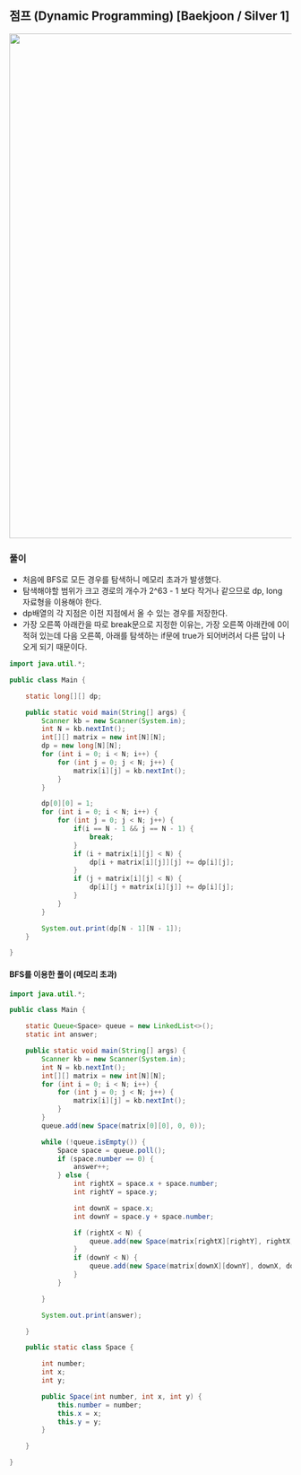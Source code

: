 ## 점프 (Dynamic Programming) [Baekjoon / Silver 1]

<img src="https://user-images.githubusercontent.com/35963403/172299536-334c7648-e38c-4ff0-9756-e3ec08cfb5ca.jpg" width="900">

### 풀이

- 처음에 BFS로 모든 경우를 탐색하니 메모리 초과가 발생했다.
- 탐색해야할 범위가 크고 경로의 개수가 2^63 - 1 보다 작거나 같으므로 dp, long 자료형을 이용해야 한다.
- dp배열의 각 지점은 이전 지점에서 올 수 있는 경우를 저장한다.
- 가장 오른쪽 아래칸을 따로 break문으로 지정한 이유는, 가장 오른쪽 아래칸에 0이 적혀 있는데 다음 오른쪽, 아래를 탐색하는 if문에 true가 되어버려서 다른 답이 나오게 되기 때문이다.

```java
import java.util.*;

public class Main {

    static long[][] dp;

    public static void main(String[] args) {
        Scanner kb = new Scanner(System.in);
        int N = kb.nextInt();
        int[][] matrix = new int[N][N];
        dp = new long[N][N];
        for (int i = 0; i < N; i++) {
            for (int j = 0; j < N; j++) {
                matrix[i][j] = kb.nextInt();
            }
        }

        dp[0][0] = 1;
        for (int i = 0; i < N; i++) {
            for (int j = 0; j < N; j++) {
                if(i == N - 1 && j == N - 1) {
                    break;
                }
                if (i + matrix[i][j] < N) {
                    dp[i + matrix[i][j]][j] += dp[i][j];
                }
                if (j + matrix[i][j] < N) {
                    dp[i][j + matrix[i][j]] += dp[i][j];
                }
            }
        }

        System.out.print(dp[N - 1][N - 1]);
    }

}
```

#### BFS를 이용한 풀이 (메모리 초과)

```java
import java.util.*;

public class Main {

    static Queue<Space> queue = new LinkedList<>();
    static int answer;

    public static void main(String[] args) {
        Scanner kb = new Scanner(System.in);
        int N = kb.nextInt();
        int[][] matrix = new int[N][N];
        for (int i = 0; i < N; i++) {
            for (int j = 0; j < N; j++) {
                matrix[i][j] = kb.nextInt();
            }
        }
        queue.add(new Space(matrix[0][0], 0, 0));

        while (!queue.isEmpty()) {
            Space space = queue.poll();
            if (space.number == 0) {
                answer++;
            } else {
                int rightX = space.x + space.number;
                int rightY = space.y;

                int downX = space.x;
                int downY = space.y + space.number;

                if (rightX < N) {
                    queue.add(new Space(matrix[rightX][rightY], rightX, rightY));
                }
                if (downY < N) {
                    queue.add(new Space(matrix[downX][downY], downX, downY));
                }
            }

        }

        System.out.print(answer);

    }

    public static class Space {

        int number;
        int x;
        int y;

        public Space(int number, int x, int y) {
            this.number = number;
            this.x = x;
            this.y = y;
        }

    }

}
```